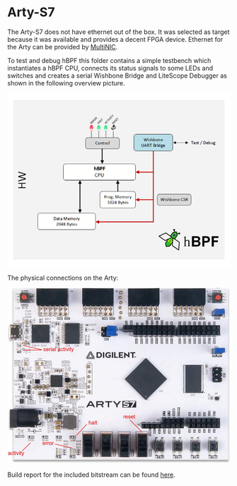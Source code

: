 # Arty-S7

The Arty-S7 does not have ethernet out of the box.
It was selected as target because it was available
and provides a decent FPGA device. Ethernet for the
Arty can be provided by [MultiNIC](https://github.com/rprinz08/arty-s7-multinic).

To test and debug hBPF this folder contains a simple
testbench which instantiates a hBPF CPU, connects
its status signals to some LEDs and switches and
creates a serial Wishbone Bridge and LiteScope
Debugger as shown in the following overview picture.

![test-overview](/doc/images/hbpf-test-overview.png)

The physical connections on the Arty:

![Arty S7](doc/images/arty-s7.jpg)

Build report for the included bitstream can be found [here](doc/top_utilization_place.rpt).
